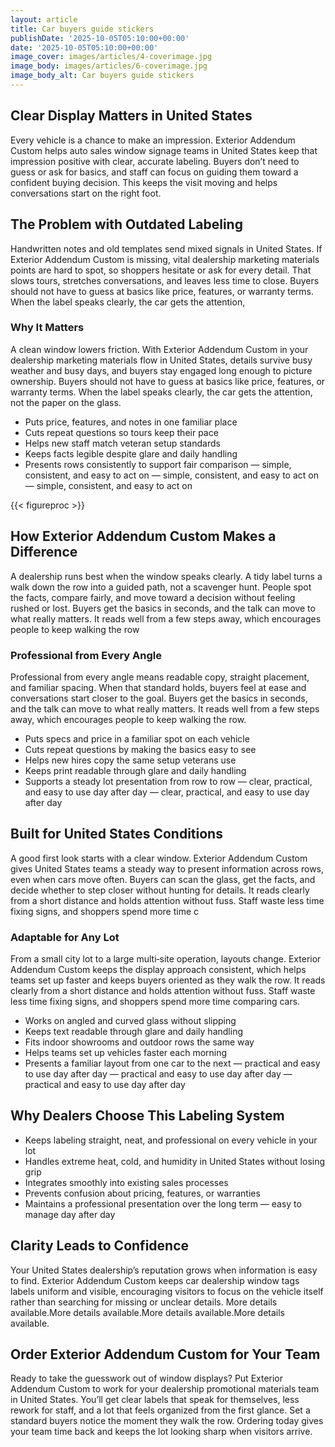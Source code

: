 ```yaml
---
layout: article
title: Car buyers guide stickers
publishDate: '2025-10-05T05:10:00+00:00'
date: '2025-10-05T05:10:00+00:00'
image_cover: images/articles/4-coverimage.jpg
image_body: images/articles/6-coverimage.jpg
image_body_alt: Car buyers guide stickers
---
```



## Clear Display Matters in United States
Every vehicle is a chance to make an impression. Exterior Addendum Custom helps auto sales window signage teams in United States keep that impression positive with clear, accurate labeling. Buyers don’t need to guess or ask for basics, and staff can focus on guiding them toward a confident buying decision. This keeps the visit moving and helps conversations start on the right foot.

## The Problem with Outdated Labeling
Handwritten notes and old templates send mixed signals in United States. If Exterior Addendum Custom is missing, vital dealership marketing materials points are hard to spot, so shoppers hesitate or ask for every detail. That slows tours, stretches conversations, and leaves less time to close. Buyers should not have to guess at basics like price, features, or warranty terms. When the label speaks clearly, the car gets the attention,

### Why It Matters
A clean window lowers friction. With Exterior Addendum Custom in your dealership marketing materials flow in United States, details survive busy weather and busy days, and buyers stay engaged long enough to picture ownership. Buyers should not have to guess at basics like price, features, or warranty terms. When the label speaks clearly, the car gets the attention, not the paper on the glass.

- Puts price, features, and notes in one familiar place
- Cuts repeat questions so tours keep their pace
- Helps new staff match veteran setup standards
- Keeps facts legible despite glare and daily handling
- Presents rows consistently to support fair comparison — simple, consistent, and easy to act on — simple, consistent, and easy to act on — simple, consistent, and easy to act on

{{< figureproc >}}

## How Exterior Addendum Custom Makes a Difference
A dealership runs best when the window speaks clearly. A tidy label turns a walk down the row into a guided path, not a scavenger hunt. People spot the facts, compare fairly, and move toward a decision without feeling rushed or lost.  Buyers get the basics in seconds, and the talk can move to what really matters.  It reads well from a few steps away, which encourages people to keep walking the row

### Professional from Every Angle
Professional from every angle means readable copy, straight placement, and familiar spacing. When that standard holds, buyers feel at ease and conversations start closer to the goal.  Buyers get the basics in seconds, and the talk can move to what really matters.  It reads well from a few steps away, which encourages people to keep walking the row.

- Puts specs and price in a familiar spot on each vehicle
- Cuts repeat questions by making the basics easy to see
- Helps new hires copy the same setup veterans use
- Keeps print readable through glare and daily handling
- Supports a steady lot presentation from row to row — clear, practical, and easy to use day after day — clear, practical, and easy to use day after day

## Built for United States Conditions
A good first look starts with a clear window. Exterior Addendum Custom gives United States teams a steady way to present information across rows, even when cars move often. Buyers can scan the glass, get the facts, and decide whether to step closer without hunting for details. It reads clearly from a short distance and holds attention without fuss. Staff waste less time fixing signs, and shoppers spend more time c

### Adaptable for Any Lot
From a small city lot to a large multi‑site operation, layouts change. Exterior Addendum Custom keeps the display approach consistent, which helps teams set up faster and keeps buyers oriented as they walk the row. It reads clearly from a short distance and holds attention without fuss. Staff waste less time fixing signs, and shoppers spend more time comparing cars.

- Works on angled and curved glass without slipping
- Keeps text readable through glare and daily handling
- Fits indoor showrooms and outdoor rows the same way
- Helps teams set up vehicles faster each morning
- Presents a familiar layout from one car to the next — practical and easy to use day after day — practical and easy to use day after day — practical and easy to use day after day

## Why Dealers Choose This Labeling System
- Keeps labeling straight, neat, and professional on every vehicle in your lot
- Handles extreme heat, cold, and humidity in United States without losing grip
- Integrates smoothly into existing sales processes
- Prevents confusion about pricing, features, or warranties
- Maintains a professional presentation over the long term — easy to manage day after day

## Clarity Leads to Confidence
Your United States dealership’s reputation grows when information is easy to find. Exterior Addendum Custom keeps car dealership window tags labels uniform and visible, encouraging visitors to focus on the vehicle itself rather than searching for missing or unclear details. More details available.More details available.More details available.More details available.

## Order Exterior Addendum Custom for Your Team
Ready to take the guesswork out of window displays? Put Exterior Addendum Custom to work for your dealership promotional materials team in United States. You’ll get clear labels that speak for themselves, less rework for staff, and a lot that feels organized from the first glance. Set a standard buyers notice the moment they walk the row.  Ordering today gives your team time back and keeps the lot looking sharp when visitors arrive.

